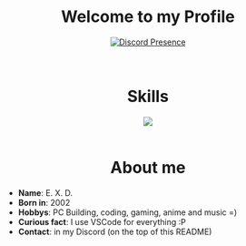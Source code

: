 <h1 align="center">Welcome to my Profile</h1>

<div align="center" dir="auto">

 [![Discord Presence](https://lanyard.kyrie25.me/api/223193972212760577)](https://discord.com/users/223193972212760577)
</div>

<br>

<div align="center">
  <h1>Skills</h2>
  <a href="https://skillicons.dev">
    <img src="https://skillicons.dev/icons?i=c,cpp,cs,html,css,js,java,mysql,php,git"/>
  </a>
</div>

<br>

<div>
  <h1 align=center>About me</h1>
  <ul>
    <li><b>Name</b>: E. X. D.</li>
    <li><b>Born in</b>: 2002</li>
    <li><b>Hobbys</b>: PC Building, coding, gaming, anime and music =)</li>
    <li><b>Curious fact</b>: I use VSCode for everything :P</li>
    <li><b>Contact</b>: in my Discord (on the top of this README)</li>
  </ul>
</div>
